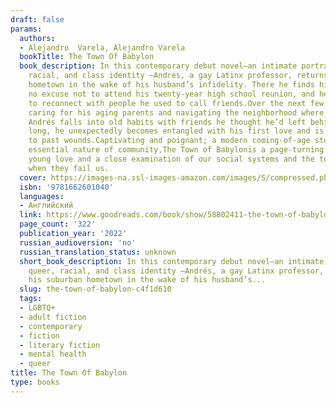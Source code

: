 ```yaml
---
draft: false
params:
  authors:
  - Alejandro  Varela, Alejandro Varela
  bookTitle: The Town Of Babylon
  book_description: In this contemporary debut novel—an intimate portrait of queer,
    racial, and class identity —Andrés, a gay Latinx professor, returns to his suburban
    hometown in the wake of his husband’s infidelity. There he finds himself with
    no excuse not to attend his twenty-year high school reunion, and hesitantly begins
    to reconnect with people he used to call friends.Over the next few weeks, while
    caring for his aging parents and navigating the neighborhood where he grew up,
    Andrés falls into old habits with friends he thought he’d left behind. Before
    long, he unexpectedly becomes entangled with his first love and is forced to tend
    to past wounds.Captivating and poignant; a modern coming-of-age story about the
    essential nature of community,The Town of Babylonis a page-turning novel about
    young love and a close examination of our social systems and the toll they take
    when they fail us.
  cover: https://images-na.ssl-images-amazon.com/images/S/compressed.photo.goodreads.com/books/1629306912i/58802411.jpg
  isbn: '9781662601040'
  languages:
  - Английский
  link: https://www.goodreads.com/book/show/58802411-the-town-of-babylon
  page_count: '322'
  publication_year: '2022'
  russian_audioversion: 'no'
  russian_translation_status: unknown
  short_book_description: In this contemporary debut novel—an intimate portrait of
    queer, racial, and class identity —Andrés, a gay Latinx professor, returns to
    his suburban hometown in the wake of his husband’s...
  slug: the-town-of-babylon-c4f1d610
  tags:
  - LGBTQ+
  - adult fiction
  - contemporary
  - fiction
  - literary fiction
  - mental health
  - queer
title: The Town Of Babylon
type: books
---
```

